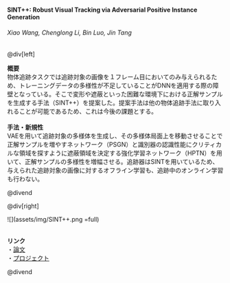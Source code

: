 #### SINT++: Robust Visual Tracking via Adversarial Positive Instance Generation
###### Xiao Wang, Chenglong Li, Bin Luo, Jin Tang

@div[left]

__概要__<br>
物体追跡タスクでは追跡対象の画像を１フレーム目においてのみ与えられるため、トレーニングデータの多様性が不足していることがDNNを適用する際の障壁となっている。そこで変形や遮蔽といった困難な環境下における正解サンプルを生成する手法（SINT++）を提案した。提案手法は他の物体追跡手法に取り入れることが可能であるため、これは今後の課題とする。<br>
<br>
__手法・新規性__<br>
VAEを用いて追跡対象の多様体を生成し、その多様体局面上を移動させることで正解サンプルを増やすネットワーク（PSGN）と識別器の認識性能にクリティカルな領域を探すように遮蔽領域を決定する強化学習ネットワーク（HPTN）を用いて、正解サンプルの多様性を増幅させる。追跡器はSINTを用いているため、与えられた追跡対象の画像に対するオフライン学習も、追跡中のオンライン学習も行わない。<br>

@divend

@div[right]

![](assets/img/SINT++.png =full)<br>
<br>

__リンク__<br>
・[論文](http://openaccess.thecvf.com/content_cvpr_2018/papers/Wang_SINT_Robust_Visual_CVPR_2018_paper.pdf)<br>
・[プロジェクト](https://sites.google.com/view/cvpr2018sintplusplus)<br>

@divend